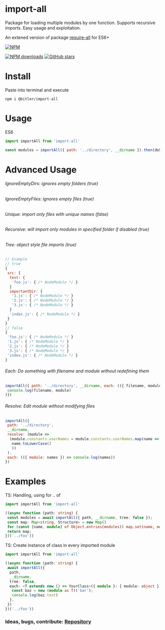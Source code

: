 # import-all

Package for loading multiple modules by one function. Supports recursive imports. Easy usage and exploitation.

An extened version of package [require-all](https://www.npmjs.com/package/require-all) for ES6+

[![NPM](https://nodei.co/npm/@bitler/import-all.svg?downloads=true)](https://npmjs.org/package/@bitler/import-all)

<!-- [![Build status](https://nodei.co/npm/@bitler/import-all.svg?downloads=true)][ci-url] -->
[![NPM downloads](https://img.shields.io/npm/dm/@bitler/import-all.svg)](https://npmjs.org/package/@bitler/import-all)
[![GitHub stars](https://img.shields.io/github/stars/thebitler/import-all.svg?&label=github%20stars)](https://github.com/thebitler/import-all)

# Install

Paste into terminal and execute

`npm i @bitler/import-all`

# Usage

ES6
```js
import importAll from 'import-all'

const modules = importAll({ path: '../directory', __dirname }).then(doSomethingCallback);
```

# Advanced Usage

###### IgnoreEmptyDirs: ignores empty folders (true)
###### IgnoreEmptyFiles: ignores empty files (true)
###### Unique: import only files with unique names (false)
###### Recursive: will import only modules in specified folder if disabled (true)
###### Tree: object style file imports (true)
```js
// Example
// true
{
 src: {
  test: {
   'foo.js': { /* NodeModule */ }
  }
  importantDir: {
   '1.js': { /* NodeModule */ }
   '2.js': { /* NodeModule */ }
   '3.js': { /* NodeModule */ }
  }
  'index.js': { /* NodeModule */ }
 }
}
// false
{
 'foo.js': { /* NodeModule */ }
 '1.js': { /* NodeModule */ }
 '2.js': { /* NodeModule */ }
 '3.js': { /* NodeModule */ }
 'index.js': { /* NodeModule */ }
}
```

###### Each: Do something with filename and module without redefining them
```js
importAll({ path: '../directory', __dirname, each: (({ filename, module }) => 
 console.log(filename, module)
)})
```

###### Resolve: Edit module without modifying files
```js
importAll({ 
 path: '../directory',
 __dirname,
 resolve: (module => 
  (module.constants.userNames = module.constants.userNames.map(name => 
   name.toLowerCase()
   ))
 ),
 each: (({ module: names }) => console.log(names))
})
```

# Examples

TS: Handling, using for .. of
```ts
import importAll from 'import-all'

((async function (path: string) {
 const modules = await importAll({ path, __dirname, tree: false });
 const map: Map<string, Structure> = new Map()
 for (const [name, module] of Object.entries(modules)) map.set(name, module as Structure)
 return map;
})('../foo'))
```

TS: Create instance of class in every imported module
```ts
import importAll from 'import-all'

((async function (path: string) {
 await importAll({
  path,
  __dirname,
  tree: false,
  each: <T extends new () => YourClass>({ module }: { module: object }) => {
   const baz = new (module as T)('bar');
   console.log(baz.text)
  },
 })
})('../foo'))
```

### Ideas, bugs, contribute: [Repository](https://github.com/thebitler/import-all)
